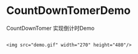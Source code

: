 # CountDownTomerDemo
CountDownTomer 实现倒计时Demo

```

<img src="demo.gif" width="270" height="480"/>
```

